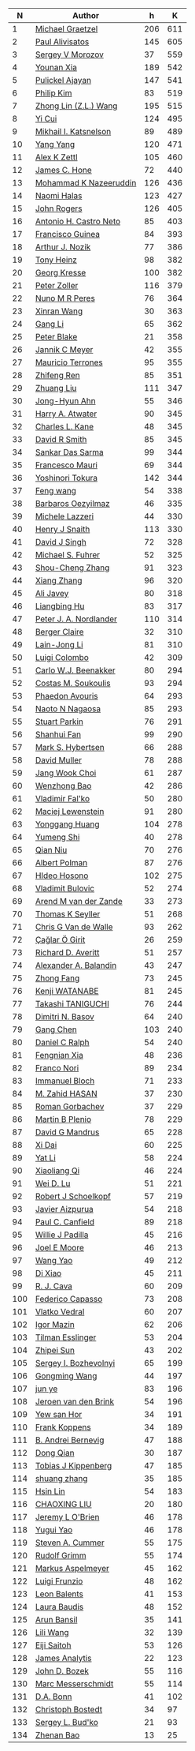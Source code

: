 | N | Author | h | K |
|---|--------|---|---|
| 1 | [Michael Graetzel](https://publons.com/researcher/2773230/michael-graetzel/) | 206 | 611 |
| 2 | [Paul Alivisatos](https://publons.com/researcher/2342530/paul-alivisatos/) | 145 | 605 |
| 3 | [Sergey V Morozov](https://publons.com/researcher/2517139/sergey-v-morozov/) | 37 | 559 |
| 4 | [Younan Xia](https://publons.com/researcher/2785247/younan-xia/) | 189 | 542 |
| 5 | [Pulickel Ajayan](http://bit.ly/2ZmkAhq) | 147 | 541 |
| 6 | [Philip Kim](https://publons.com/researcher/1380898/philip-kim/) | 83 | 519 |
| 7 | [Zhong Lin (Z.L.) Wang](https://publons.com/researcher/2789625/zhong-lin-zl-wang/) | 195 | 515 |
| 8 | [Yi Cui](https://publons.com/researcher/2595767/yi-cui/) | 124 | 495 |
| 9 | [Mikhail I. Katsnelson](https://publons.com/researcher/2738444/mikhail-i-katsnelson/) | 89 | 489 |
| 10 | [Yang Yang](https://publons.com/researcher/2818499/yang-yang/) | 120 | 471 |
| 11 | [Alex K Zettl](https://publons.com/researcher/2208420/alex-k-zettl/) | 105 | 460 |
| 12 | [James C. Hone](https://publons.com/researcher/2789866/james-c-hone/) | 72 | 440 |
| 13 | [Mohammad K Nazeeruddin](https://publons.com/researcher/2890617/mohammad-k-nazeeruddin/) | 126 | 436 |
| 14 | [Naomi Halas](https://publons.com/researcher/1710430/naomi-halas/) | 123 | 427 |
| 15 | [John Rogers](https://publons.com/researcher/2234617/john-rogers/) | 126 | 405 |
| 16 | [Antonio H. Castro Neto](https://publons.com/researcher/2552790/antonio-h-castro-neto/) | 85 | 403 |
| 17 | [Francisco Guinea](https://publons.com/researcher/2893072/francisco-guinea/) | 84 | 393 |
| 18 | [Arthur J. Nozik](https://publons.com/researcher/1572635/arthur-j-nozik/) | 77 | 386 |
| 19 | [Tony Heinz](https://publons.com/researcher/1744704/tony-heinz/) | 98 | 382 |
| 20 | [Georg Kresse](http://orcid.org/0000-0001-9102-4259) | 100 | 382 |
| 21 | [Peter Zoller](https://publons.com/researcher/2465652/peter-zoller/) | 116 | 379 |
| 22 | [Nuno M R Peres](https://publons.com/researcher/2884095/nuno-m-r-peres/) | 76 | 364 |
| 23 | [Xinran Wang](https://publons.com/researcher/2833048/xinran-wang/) | 30 | 363 |
| 24 | [Gang Li](https://publons.com/researcher/1435966/gang-li/) | 65 | 362 |
| 25 | [Peter Blake](https://publons.com/researcher/2832922/peter-blake/) | 21 | 358 |
| 26 | [Jannik C Meyer](https://publons.com/researcher/2705135/jannik-c-meyer/) | 42 | 355 |
| 27 | [Mauricio Terrones](https://publons.com/researcher/1334223/mauricio-terrones/) | 95 | 355 |
| 28 | [Zhifeng Ren](https://publons.com/researcher/1639408/zhifeng-ren/) | 85 | 351 |
| 29 | [Zhuang Liu](https://publons.com/researcher/2766055/zhuang-liu/) | 111 | 347 |
| 30 | [Jong-Hyun Ahn](https://publons.com/researcher/2228321/jong-hyun-ahn/) | 55 | 346 |
| 31 | [Harry A. Atwater](https://publons.com/researcher/2517449/harry-a-atwater/) | 90 | 345 |
| 32 | [Charles L. Kane](https://publons.com/researcher/2898282/charles-l-kane/) | 48 | 345 |
| 33 | [David R Smith](https://publons.com/researcher/2730444/david-r-smith/) | 85 | 345 |
| 34 | [Sankar Das Sarma](https://publons.com/researcher/2869805/sankar-das-sarma/) | 99 | 344 |
| 35 | [Francesco Mauri](https://publons.com/researcher/2685632/francesco-mauri/) | 69 | 344 |
| 36 | [Yoshinori Tokura](https://publons.com/researcher/2858324/yoshinori-tokura/) | 142 | 344 |
| 37 | [Feng wang](https://publons.com/researcher/2383468/feng-wang/) | 54 | 338 |
| 38 | [Barbaros Oezyilmaz](https://publons.com/researcher/2718522/barbaros-oezyilmaz/) | 46 | 335 |
| 39 | [Michele Lazzeri](https://publons.com/researcher/1641461/michele-lazzeri/) | 44 | 330 |
| 40 | [Henry J Snaith](https://publons.com/researcher/2318237/henry-j-snaith/) | 113 | 330 |
| 41 | [David J Singh](https://publons.com/researcher/2702688/david-j-singh/) | 72 | 328 |
| 42 | [Michael S. Fuhrer](https://publons.com/researcher/1540465/michael-s-fuhrer/) | 52 | 325 |
| 43 | [Shou-Cheng Zhang](https://publons.com/researcher/2843665/shou-cheng-zhang/) | 91 | 323 |
| 44 | [Xiang Zhang](https://publons.com/researcher/2779096/xiang-zhang/) | 96 | 320 |
| 45 | [Ali Javey](https://publons.com/researcher/2672110/ali-javey/) | 80 | 318 |
| 46 | [Liangbing Hu](https://publons.com/researcher/2580423/liangbing-hu/) | 83 | 317 |
| 47 | [Peter J. A. Nordlander](https://publons.com/researcher/2896737/peter-j-a-nordlander/) | 110 | 314 |
| 48 | [Berger Claire](https://www.physics.gatech.edu/user/claire-berger) | 32 | 310 |
| 49 | [Lain-Jong Li](https://publons.com/researcher/2794607/lain-jong-li/) | 81 | 310 |
| 50 | [Luigi Colombo](https://publons.com/researcher/1602362/luigi-colombo/) | 42 | 309 |
| 51 | [Carlo W.J. Beenakker](https://publons.com/researcher/2885743/carlo-wj-beenakker/) | 80 | 294 |
| 52 | [Costas M. Soukoulis](https://publons.com/researcher/2894509/costas-m-soukoulis/) | 93 | 294 |
| 53 | [Phaedon Avouris](http://bit.ly/2YB8JuJ) | 64 | 293 |
| 54 | [Naoto N Nagaosa](https://publons.com/researcher/2713943/naoto-n-nagaosa/) | 85 | 293 |
| 55 | [Stuart Parkin](https://publons.com/researcher/1511176/stuart-parkin/) | 76 | 291 |
| 56 | [Shanhui Fan](https://publons.com/researcher/2753567/shanhui-fan/) | 99 | 290 |
| 57 | [Mark S. Hybertsen](http://orcid.org/0000-0003-3596-9754) | 66 | 288 |
| 58 | [David Muller](https://publons.com/researcher/1663933/david-muller/) | 78 | 288 |
| 59 | [Jang Wook Choi](https://publons.com/researcher/1431810/jang-wook-choi/) | 61 | 287 |
| 60 | [Wenzhong Bao](https://publons.com/researcher/1404245/wenzhong-bao/) | 42 | 286 |
| 61 | [Vladimir Fal'ko](http://orcid.org/0000-0003-0828-0310) | 50 | 280 |
| 62 | [Maciej Lewenstein](https://publons.com/researcher/1347157/maciej-lewenstein/) | 91 | 280 |
| 63 | [Yonggang Huang](https://publons.com/researcher/2866086/yonggang-huang/) | 104 | 278 |
| 64 | [Yumeng Shi](https://publons.com/researcher/1640912/yumeng-shi/) | 40 | 278 |
| 65 | [Qian Niu](https://publons.com/researcher/2631592/qian-niu/) | 70 | 276 |
| 66 | [Albert Polman](https://publons.com/researcher/2797751/albert-polman/) | 87 | 276 |
| 67 | [HIdeo Hosono](https://publons.com/researcher/1639106/hideo-hosono/) | 102 | 275 |
| 68 | [Vladimit Bulovic](https://onelab.mit.edu/people) | 52 | 274 |
| 69 | [Arend M van der Zande](https://publons.com/researcher/2306966/arend-m-van-der-zande/) | 33 | 273 |
| 70 | [Thomas K Seyller](https://publons.com/researcher/2777839/thomas-k-seyller/) | 51 | 268 |
| 71 | [Chris G Van de Walle](https://publons.com/researcher/2759444/chris-g-van-de-walle/) | 93 | 262 |
| 72 | [Çağlar Ö Girit](https://publons.com/researcher/2547932/caglar-o-girit/) | 26 | 259 |
| 73 | [Richard D. Averitt](https://scholar.google.com/citations?user=FdXKTjsAAAAJ&hl=en&oi=ao) | 51 | 257 |
| 74 | [Alexander A. Balandin](https://publons.com/researcher/2777132/alexander-a-balandin/) | 43 | 247 |
| 75 | [Zhong Fang](https://publons.com/researcher/2853649/zhong-fang/) | 73 | 245 |
| 76 | [Kenji WATANABE](https://publons.com/researcher/2767349/kenji-watanabe/) | 81 | 245 |
| 77 | [Takashi TANIGUCHI](https://publons.com/researcher/2767445/takashi-taniguchi/) | 76 | 244 |
| 78 | [Dimitri N. Basov](https://infrared.cni.columbia.edu/basov/) | 64 | 240 |
| 79 | [Gang Chen](https://publons.com/researcher/2504319/gang-chen/) | 103 | 240 |
| 80 | [Daniel C Ralph](https://publons.com/researcher/2822696/daniel-c-ralph/) | 54 | 240 |
| 81 | [Fengnian Xia](https://publons.com/researcher/2340060/fengnian-xia/) | 48 | 236 |
| 82 | [Franco Nori](https://publons.com/researcher/1298366/franco-nori/) | 89 | 234 |
| 83 | [Immanuel Bloch](https://publons.com/researcher/2822764/immanuel-bloch/) | 71 | 233 |
| 84 | [M. Zahid HASAN](https://publons.com/researcher/2735069/m-zahid-hasan/) | 37 | 230 |
| 85 | [Roman Gorbachev](https://publons.com/researcher/2622598/roman-gorbachev/) | 37 | 229 |
| 86 | [Martin B Plenio](https://publons.com/researcher/2617945/martin-b-plenio/) | 78 | 229 |
| 87 | [David G Mandrus](https://publons.com/researcher/2517211/david-g-mandrus/) | 65 | 228 |
| 88 | [Xi Dai](https://publons.com/researcher/1738226/xi-dai/) | 60 | 225 |
| 89 | [Yat Li](https://publons.com/researcher/1332247/yat-li/) | 58 | 224 |
| 90 | [Xiaoliang Qi](https://publons.com/researcher/2825099/xiaoliang-qi/) | 46 | 224 |
| 91 | [Wei D. Lu](https://publons.com/researcher/2785340/wei-d-lu/) | 51 | 221 |
| 92 | [Robert J Schoelkopf](https://publons.com/researcher/2690819/robert-j-schoelkopf/) | 57 | 219 |
| 93 | [Javier Aizpurua](https://publons.com/researcher/1331876/javier-aizpurua/) | 54 | 218 |
| 94 | [Paul C. Canfield](https://publons.com/researcher/2517565/paul-c-canfield/) | 89 | 218 |
| 95 | [Willie J Padilla](https://publons.com/researcher/2892983/willie-j-padilla/) | 45 | 216 |
| 96 | [Joel E Moore](https://publons.com/researcher/2208388/joel-e-moore/) | 46 | 213 |
| 97 | [Wang Yao](https://publons.com/researcher/2883431/wang-yao/) | 49 | 212 |
| 98 | [Di Xiao](https://publons.com/researcher/1738511/di-xiao/) | 45 | 211 |
| 99 | [R. J. Cava](https://chemistry.princeton.edu/faculty) | 60 | 209 |
| 100 | [Federico Capasso](https://www.seas.harvard.edu/directory/capasso) | 73 | 208 |
| 101 | [Vlatko Vedral](https://publons.com/researcher/2234201/vlatko-vedral/) | 60 | 207 |
| 102 | [Igor Mazin](https://publons.com/researcher/1599347/igor-mazin/) | 62 | 206 |
| 103 | [Tilman Esslinger](https://publons.com/researcher/2221068/tilman-esslinger/) | 53 | 204 |
| 104 | [Zhipei Sun](https://publons.com/researcher/1747350/zhipei-sun/) | 43 | 202 |
| 105 | [Sergey I. Bozhevolnyi](https://publons.com/researcher/2784485/sergey-i-bozhevolnyi/) | 65 | 199 |
| 106 | [Gongming Wang](https://publons.com/researcher/2746022/gongming-wang/) | 44 | 197 |
| 107 | [jun ye](https://publons.com/researcher/1643440/jun-ye/) | 83 | 196 |
| 108 | [Jeroen van den Brink](https://publons.com/researcher/2787570/jeroen-van-den-brink/) | 54 | 196 |
| 109 | [Yew san Hor](https://publons.com/researcher/2026717/yew-san-hor/) | 34 | 191 |
| 110 | [Frank Koppens](http://orcid.org/0000-0001-9764-6120) | 34 | 189 |
| 111 | [B. Andrei Bernevig](https://phy.princeton.edu/people/bogdan-bernevig) | 47 | 188 |
| 112 | [Dong Qian](https://publons.com/researcher/2341493/dong-qian/) | 30 | 187 |
| 113 | [Tobias J Kippenberg](https://publons.com/researcher/2673513/tobias-j-kippenberg/) | 47 | 185 |
| 114 | [shuang zhang](https://publons.com/researcher/2772929/shuang-zhang/) | 35 | 185 |
| 115 | [Hsin Lin](https://publons.com/researcher/2719450/hsin-lin/) | 54 | 183 |
| 116 | [CHAOXING LIU](https://publons.com/researcher/2672840/chaoxing-liu/) | 20 | 180 |
| 117 | [Jeremy L O'Brien](https://publons.com/researcher/2893734/jeremy-l-obrien/) | 46 | 178 |
| 118 | [Yugui Yao](https://publons.com/researcher/1641653/yugui-yao/) | 46 | 178 |
| 119 | [Steven A. Cummer](https://publons.com/researcher/2893882/steven-a-cummer/) | 55 | 175 |
| 120 | [Rudolf Grimm](https://publons.com/researcher/2854685/rudolf-grimm/) | 55 | 174 |
| 121 | [Markus Aspelmeyer](https://publons.com/researcher/2153264/markus-aspelmeyer/) | 45 | 162 |
| 122 | [Luigi Frunzio](http://orcid.org/0000-0002-0272-5481) | 48 | 162 |
| 123 | [Leon Balents](http://bit.ly/2OzIRzP) | 41 | 153 |
| 124 | [Laura Baudis](http://orcid.org/0000-0003-4710-1768) | 48 | 152 |
| 125 | [Arun Bansil](http://bit.ly/2KkTDEF) | 35 | 141 |
| 126 | [Lili Wang](https://publons.com/researcher/2556520/lili-wang/) | 32 | 139 |
| 127 | [Eiji Saitoh](https://publons.com/researcher/2805668/eiji-saitoh/) | 53 | 126 |
| 128 | [James Analytis](http://bit.ly/2ZiGemZ) | 22 | 123 |
| 129 | [John D. Bozek](https://publons.com/researcher/2832361/john-d-bozek/) | 55 | 116 |
| 130 | [Marc Messerschmidt](https://publons.com/researcher/1688811/marc-messerschmidt/) | 55 | 114 |
| 131 | [D.A. Bonn](https://www.phas.ubc.ca/users/douglas-bonn) | 41 | 102 |
| 132 | [Christoph Bostedt](http://bit.ly/2YmFX5K) | 34 | 97 |
| 133 | [Sergey L. Bud'ko](https://publons.com/researcher/1300252/sergey-l-budko/) | 21 | 93 |
| 134 | [Zhenan Bao](https://publons.com/researcher/1388542/zhenan-bao/) | 13 | 25 |
